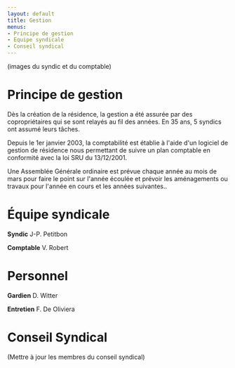 ```yaml
---
layout: default
title: Gestion
menus:
- Principe de gestion
- Equipe syndicale
- Conseil syndical
---
```


(images du syndic et du comptable)

Principe de gestion
===================

Dès la création de la résidence, la gestion a été assurée par des copropriétaires qui se sont relayés au fil des années. En 35 ans, 5 syndics ont assumé leurs tâches.

Depuis le 1er janvier 2003, la comptabilité est établie à l'aide d'un logiciel de gestion de résidence nous permettant de suivre un plan comptable en conformité avec la loi SRU du 13/12/2001.

Une Assemblée Générale ordinaire est prévue chaque année au mois de mars pour faire le point sur l'année écoulée et prévoir les aménagements ou travaux pour l'année en cours et les années suivantes..


Équipe syndicale
================

**Syndic** J-P. Petitbon

**Comptable** V. Robert


Personnel
=========

**Gardien** D. Witter

**Entretien** F. De Oliviera


Conseil Syndical
================

(Mettre à jour les membres du conseil syndical)
